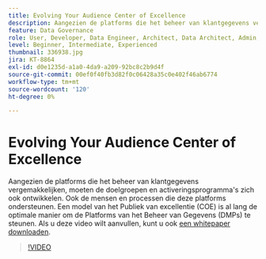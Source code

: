 ```yaml
---
title: Evolving Your Audience Center of Excellence
description: Aangezien de platforms die het beheer van klantgegevens vergemakkelijken, moeten de doelgroepen en activeringsprogramma's zich ook ontwikkelen. Ook de mensen en processen die deze platforms ondersteunen. Een model van het Publiek van excellentie (COE) is al lang de optimale manier om de Platforms van het Beheer van Gegevens (DMPs) te steunen.
feature: Data Governance
role: User, Developer, Data Engineer, Architect, Data Architect, Admin, Leader
level: Beginner, Intermediate, Experienced
thumbnail: 336938.jpg
jira: KT-8864
exl-id: d0e1235d-a1a0-4da9-a209-92bc8c2b9d4f
source-git-commit: 00ef0f40fb3d82f0c06428a35c0e402f46ab6774
workflow-type: tm+mt
source-wordcount: '120'
ht-degree: 0%

---
```


# Evolving Your Audience Center of Excellence

Aangezien de platforms die het beheer van klantgegevens vergemakkelijken, moeten de doelgroepen en activeringsprogramma&#39;s zich ook ontwikkelen. Ook de mensen en processen die deze platforms ondersteunen. Een model van het Publiek van excellentie (COE) is al lang de optimale manier om de Platforms van het Beheer van Gegevens (DMPs) te steunen. Als u deze video wilt aanvullen, kunt u ook [een whitepaper downloaden](assets/whitepaper-evolving-the-audience-center-of-excellence.pdf).

>[!VIDEO](https://video.tv.adobe.com/v/336938/?learn=on)

